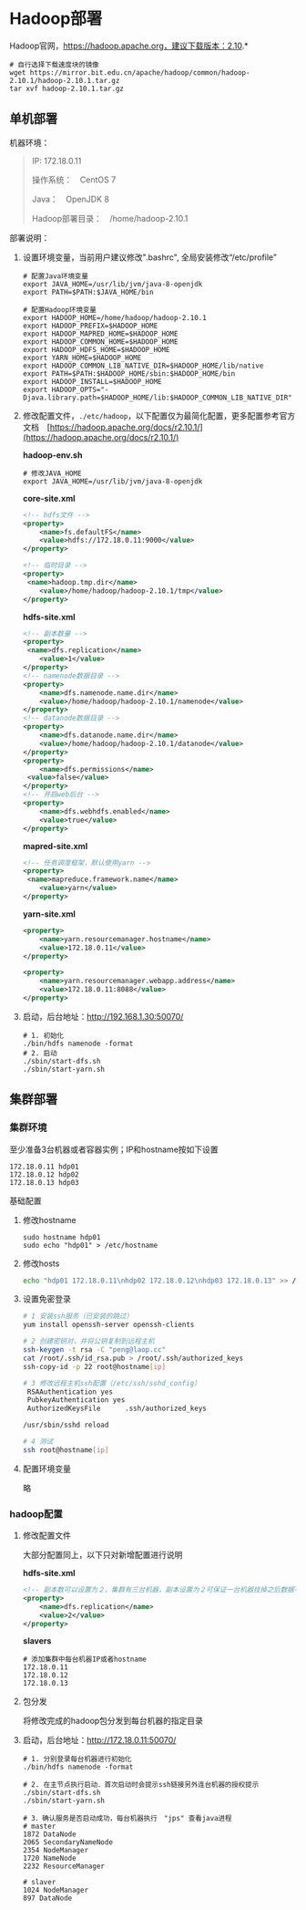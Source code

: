 # Hadoop部署

Hadoop官网，https://hadoop.apache.org，建议下载版本：2.10.*

```shell
# 自行选择下载速度块的镜像
wget https://mirror.bit.edu.cn/apache/hadoop/common/hadoop-2.10.1/hadoop-2.10.1.tar.gz
tar xvf hadoop-2.10.1.tar.gz
```

## 单机部署

机器环境：

> IP: 172.18.0.11
>
> 操作系统：　CentOS 7
>
> Java：　OpenJDK 8
>
> Hadoop部署目录：　/home/hadoop-2.10.1

部署说明：

1. 设置环境变量，当前用户建议修改".bashrc", 全局安装修改“/etc/profile”

   ```shell
   # 配置Java环境变量
   export JAVA_HOME=/usr/lib/jvm/java-8-openjdk
   export PATH=$PATH:$JAVA_HOME/bin
   
   # 配置Hadoop环境变量
   export HADOOP_HOME=/home/hadoop/hadoop-2.10.1
   export HADOOP_PREFIX=$HADOOP_HOME
   export HADOOP_MAPRED_HOME=$HADOOP_HOME
   export HADOOP_COMMON_HOME=$HADOOP_HOME
   export HADOOP_HDFS_HOME=$HADOOP_HOME
   export YARN_HOME=$HADOOP_HOME
   export HADOOP_COMMON_LIB_NATIVE_DIR=$HADOOP_HOME/lib/native
   export PATH=$PATH:$HADOOP_HOME/sbin:$HADOOP_HOME/bin
   export HADOOP_INSTALL=$HADOOP_HOME
   export HADOOP_OPTS="-Djava.library.path=$HADOOP_HOME/lib:$HADOOP_COMMON_LIB_NATIVE_DIR"
   ```

   

2. 修改配置文件，`./etc/hadoop`，以下配置仅为最简化配置，更多配置参考官方文档　[https://hadoop.apache.org/docs/r2.10.1/](https://hadoop.apache.org/docs/r2.10.1/)

   **hadoop-env.sh**

   ```shell
   # 修改JAVA_HOME
   export JAVA_HOME=/usr/lib/jvm/java-8-openjdk
   ```

   **core-site.xml**

   ```xml
   <!-- hdfs文件 -->
   <property>
       <name>fs.defaultFS</name>
       <value>hdfs://172.18.0.11:9000</value>
   </property>
   
   <!-- 临时目录 -->
   <property>
   	<name>hadoop.tmp.dir</name>
       <value>/home/hadoop/hadoop-2.10.1/tmp</value>
   </property>
   ```

   **hdfs-site.xml**

   ```xml
   <!-- 副本数量 -->
   <property>
   	<name>dfs.replication</name>
       <value>1</value>
   </property>
   <!-- namenode数据目录 -->
   <property>
       <name>dfs.namenode.name.dir</name>
       <value>/home/hadoop/hadoop-2.10.1/namenode</value>
   </property>
   <!-- datanode数据目录 -->
   <property>
       <name>dfs.datanode.name.dir</name>
       <value>/home/hadoop/hadoop-2.10.1/datanode</value>
   </property>
   <property>
       <name>dfs.permissions</name>
   	<value>false</value>
   </property>
   <!-- 开启web后台 -->
   <property>
       <name>dfs.webhdfs.enabled</name>
       <value>true</value>
   </property>
   
   ```

   **mapred-site.xml**

   ```xml
   <!-- 任务调度框架，默认使用yarn -->
   <property>
   	<name>mapreduce.framework.name</name>
       <value>yarn</value>
   </property>
   ```

   **yarn-site.xml**

   ```xml
   <property>
       <name>yarn.resourcemanager.hostname</name>
       <value>172.18.0.11</value>
   </property>
   
   <property>
       <name>yarn.resourcemanager.webapp.address</name>
       <value>172.18.0.11:8088</value>
   </property>
   
   ```

3. 启动，后台地址：http://192.168.1.30:50070/

   ```shell
   # 1. 初始化
   ./bin/hdfs namenode -format
   # 2. 启动
   ./sbin/start-dfs.sh
   ./sbin/start-yarn.sh
   ```

## 集群部署

### 集群环境

至少准备3台机器或者容器实例；IP和hostname按如下设置

```
172.18.0.11	hdp01
172.18.0.12	hdp02
172.18.0.13	hdp03
```

基础配置

1. 修改hostname

   ```shell
   sudo hostname hdp01
   sudo echo "hdp01" > /etc/hostname
   ```

2. 修改hosts

   ```sh
   echo "hdp01 172.18.0.11\nhdp02 172.18.0.12\nhdp03 172.18.0.13" >> /etc/hosts
   ```

3. 设置免密登录

   ```bash
   # 1 安装ssh服务（已安装的跳过）
   yum install openssh-server openssh-clients
   
   # 2 创建密钥对，并将公钥复制到远程主机
   ssh-keygen -t rsa -C "peng@laop.cc"
   cat /root/.ssh/id_rsa.pub > /root/.ssh/authorized_keys
   ssh-copy-id -p 22 root@hostname[ip]
   
   # 3 修改远程主机ssh配置（/etc/ssh/sshd_config）
    RSAAuthentication yes
    PubkeyAuthentication yes
    AuthorizedKeysFile      .ssh/authorized_keys
   
   /usr/sbin/sshd reload
   
   # 4 测试
   ssh root@hostname[ip]
   ```
   
   
   
4. 配置环境变量

   略

### hadoop配置

 1. 修改配置文件

    大部分配置同上，以下只对新增配置进行说明

    **hdfs-site.xml**

    ```xml
    <!-- 副本数可以设置为２，集群有三台机器，副本设置为２可保证一台机器挂掉之后数据不丢失 -->
    <property>
    	<name>dfs.replication</name>
    	<value>2</value>
    </property>
    ```

    **slavers**

    ```
    # 添加集群中每台机器IP或者hostname
    172.18.0.11
    172.18.0.12
    172.18.0.13
    ```

 2. 包分发

    将修改完成的hadoop包分发到每台机器的指定目录

 3. 启动，后台地址：http://172.18.0.11:50070/

    ```shell
    # 1. 分别登录每台机器进行初始化
    ./bin/hdfs namenode -format
    
    # 2. 在主节点执行启动．首次启动时会提示ssh链接另外连台机器的授权提示
    ./sbin/start-dfs.sh
    ./sbin/start-yarn.sh
    
    # 3．确认服务是否启动成功，每台机器执行　"jps" 查看java进程
    # master
    1872 DataNode
    2065 SecondaryNameNode
    2354 NodeManager
    1720 NameNode
    2232 ResourceManager
    
    # slaver
    1024 NodeManager
    897 DataNode
    ```